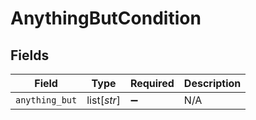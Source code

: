 # AnythingButCondition


## Fields

| Field              | Type               | Required           | Description        |
| ------------------ | ------------------ | ------------------ | ------------------ |
| `anything_but`     | list[*str*]        | :heavy_minus_sign: | N/A                |